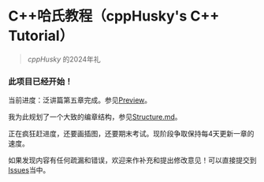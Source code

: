# C++哈氏教程（cppHusky's C++ Tutorial）

> *cppHusky* 的2024年礼

### 此项目已经开始！

当前进度：泛讲篇第五章完成。参见[Preview](https://github.com/cppHusky/cppHusky-cpp-Tutorial/releases/tag/preview)。

我为此规划了一个大致的编章结构，参见[Structure.md](https://github.com/cppHusky/cppHusky-cpp-Tutorial/blob/main/Structure.md)。

正在疯狂赶进度，还要画插图，还要期末考试。现阶段争取保持每4天更新一章的速度。

如果发现内容有任何疏漏和错误，欢迎来作补充和提出修改意见！可以直接提交到[Issues](https://github.com/cppHusky/cppHusky-cpp-Tutorial/issues)当中。
